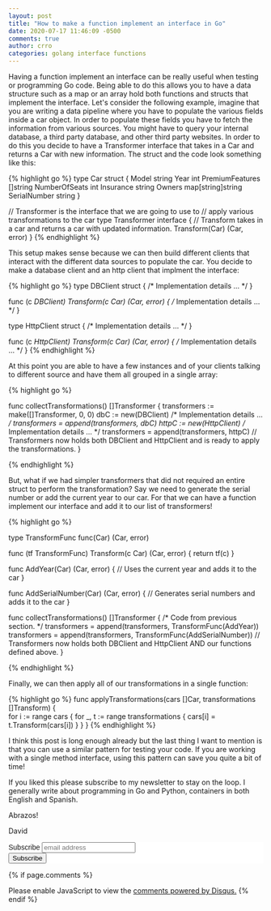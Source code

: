 ```yaml
---
layout: post
title: "How to make a function implement an interface in Go"
date: 2020-07-17 11:46:09 -0500
comments: true
author: crro
categories: golang interface functions
---
```


Having a function implement an interface can be really useful when testing or programming Go code. Being able to do this allows you to have a data structure such as a map or an array hold both functions and structs that implement the interface. Let's consider the following example, imagine that you are writing a data pipeline where you have to populate the various fields inside a car object. In order to populate these fields you have to fetch the information from various sources. You might have to query your internal database, a third party database, and other third party websites. In order to do this you decide to have a Transformer interface that takes in a Car and returns a Car with new information. The struct and the code look something like this:

{% highlight go %}
type Car struct {
	Model string
	Year int
	PremiumFeatures []string
	NumberOfSeats int
	Insurance string
	Owners map[string]string
	SerialNumber string
}

// Transformer is the interface that we are going to use to 
// apply various transformations to the car
type Transformer interface {
  // Transform takes in a car and returns a car with updated information.
	Transform(Car) (Car, error)
}
{% endhighlight %}

This setup makes sense because we can then build different clients that interact with the different data sources to populate the car. You decide to make a database client and an http client that implment the interface:

{% highlight go %}
type DBClient struct {
  /* Implementation details ... */
}

func (c *DBClient) Transform(c Car) (Car, error) {
  /* Implementation details ... */
}

type HttpClient struct {
  /* Implementation details ... */
}

func (c *HttpClient) Transform(c Car) (Car, error) {
  /* Implementation details ... */
}
{% endhighlight %}

At this point you are able to have a few instances and of your clients talking to different source and have them all grouped in a single array:

{% highlight go %}

func collectTransformations() []Transformer {
  transformers := make([]Transformer, 0, 0)
  dbC := new(DBClient)
  /* Implementation details ... */
  transformers = append(transformers, dbC)
  httpC := new(HttpClient)
  /* Implementation details ... */
  transformers = append(transformers, httpC)
  // Transformers now holds both DBClient and HttpClient and is ready to apply the transformations.
}


{% endhighlight %}

But, what if we had simpler transformers that did not required an entire struct to perform the transformation? Say we need to generate the serial number or add the current year to our car. For that we can have a function implement our interface and add it to our list of transformers!

{% highlight go %}

type TransformFunc func(Car) (Car, error)

func (tf TransformFunc) Transform(c Car) (Car, error) {
  return tf(c)
}

func AddYear(Car) (Car, error) {
  // Uses the current year and adds it to the car
}

func AddSerialNumber(Car) (Car, error) {
  // Generates serial numbers and adds it to the car
}


func collectTransformations() []Transformer {
  /* Code from previous section. */
  transformers = append(transformers, TransformFunc(AddYear))
  transformers = append(transformers, TransformFunc(AddSerialNumber))
  // Transformers now holds both DBClient and HttpClient AND our functions defined above.
}

{% endhighlight %}

Finally, we can then apply all of our transformations in a single function:

{% highlight go %}
func applyTransformations(cars []Car, transformations []Transform) {   
  for i := range cars {
    for _, t := range transformations {
      cars[i] = t.Transform(cars[i])
    }
  }
}
{% endhighlight %}

I think this post is long enough already but the last thing I want to mention is that you can use a similar pattern for testing your code. If you are working with a single method interface, using this pattern can save you quite a bit of time! 

If you liked this please subscribe to my newsletter to stay on the loop. I generally write about programming in Go and Python, containers in both English and Spanish.

Abrazos!

David

<!-- Begin Mailchimp Signup Form -->
<link href="//cdn-images.mailchimp.com/embedcode/horizontal-slim-10_7.css" rel="stylesheet" type="text/css">
<style type="text/css">
	#mc_embed_signup{background:#fff; clear:left; font:14px Helvetica,Arial,sans-serif; width:100%;}
	/* Add your own Mailchimp form style overrides in your site stylesheet or in this style block.
	   We recommend moving this block and the preceding CSS link to the HEAD of your HTML file. */
</style>
<div id="mc_embed_signup">
<form action="https://github.us10.list-manage.com/subscribe/post?u=85f552eee256467fd023266f3&amp;id=af3bc86a4e" method="post" id="mc-embedded-subscribe-form" name="mc-embedded-subscribe-form" class="validate" target="_blank" novalidate>
    <div id="mc_embed_signup_scroll">
	<label for="mce-EMAIL">Subscribe</label>
	<input type="email" value="" name="EMAIL" class="email" id="mce-EMAIL" placeholder="email address" required>
    <!-- real people should not fill this in and expect good things - do not remove this or risk form bot signups-->
    <div style="position: absolute; left: -5000px;" aria-hidden="true"><input type="text" name="b_85f552eee256467fd023266f3_af3bc86a4e" tabindex="-1" value=""></div>
    <div class="clear"><input type="submit" value="Subscribe" name="subscribe" id="mc-embedded-subscribe" class="button"></div>
    </div>
</form>
</div>

<!--End mc_embed_signup-->
{% if page.comments %}
<div id="disqus_thread"></div>
<script>

/**
*  RECOMMENDED CONFIGURATION VARIABLES: EDIT AND UNCOMMENT THE SECTION BELOW TO INSERT DYNAMIC VALUES FROM YOUR PLATFORM OR CMS.
*  LEARN WHY DEFINING THESE VARIABLES IS IMPORTANT: https://disqus.com/admin/universalcode/#configuration-variables*/

var disqus_config = function () {
this.page.url = 'https://crro.github.io';  // Replace PAGE_URL with your page's canonical URL variable
};

(function() { // DON'T EDIT BELOW THIS LINE
var d = document, s = d.createElement('script');
s.src = 'https://EXAMPLE.disqus.com/embed.js';
s.setAttribute('data-timestamp', +new Date());
(d.head || d.body).appendChild(s);
})();
</script>
<noscript>Please enable JavaScript to view the <a href="https://disqus.com/?ref_noscript">comments powered by Disqus.</a></noscript>
{% endif %}
